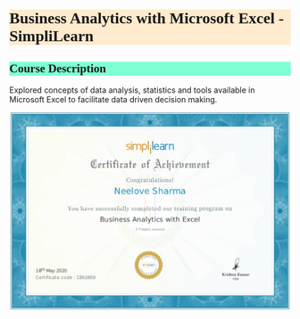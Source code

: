 <h1 style="background-color:BlanchedAlmond;font-family:Candara;">Business Analytics with Microsoft Excel - SimpliLearn</h1>

<h2 style="background-color:Aquamarine;font-family:Candara;">Course Description</h2>

Explored concepts of data analysis, statistics and tools available in Microsoft Excel to facilitate data driven decision making.


<img src="/images/BASL.jpg?raw=true"/>
